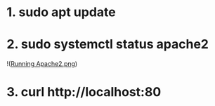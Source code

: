 # 1. sudo apt update

# 2. sudo systemctl status apache2

!([Running Apache2.png](https://github.com/Lummysloane/Project-1/blob/main/Running%20Apache2.png))

# 3. curl http://localhost:80
